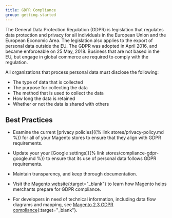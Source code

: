 ```yaml
---
title: GDPR Compliance
group: getting-started
---
```


The General Data Protection Regulation (GDPR) is legislation that regulates data protection and privacy for all individuals in the European Union and the European Economic Area. The legislation also applies to the export of personal data outside the EU. The GDPR was adopted in April 2016, and became enforceable on 25 May, 2018. Business that are not based in the EU, but engage in global commerce are required to comply with the regulation.

All organizations that process personal data must disclose the following:

- The type of data that is collected
- The purpose for collecting the data
- The method that is used to collect the data
- How long the data is retained
- Whether or not the data is shared with others

## Best Practices

- Examine the current [privacy policies]({% link stores/privacy-policy.md %}) for all of your Magento stores to ensure that they align with GDPR requirements.

- Update your your [Google settings]({% link stores/compliance-gdpr-google.md %}) to ensure that its use of personal data follows GDPR requirements.

- Maintain transparency, and keep thorough documentation.

- Visit the [Magento website][1]{:target="_blank"} to learn how Magento helps merchants prepare for GDPR compliance.

- For developers in need of technical information, including data flow diagrams and mapping, see [Magento 2.3 GDPR compliance][2]{:target="_blank"}.

[1]: https://magento.com/gdpr
[2]: https://devdocs.magento.com/guides/v2.3/architecture/gdpr/magento-2x.html
